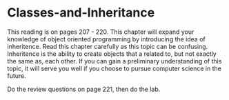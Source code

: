 # Classes-and-Inheritance
 
This reading is on pages 207 - 220.  This chapter will expand your knowledge of object oriented programming by introducing the idea of inheritence.  Read this chapter carefully as this topic can be confusing.  Inheritence is the ability to create objects that a related to, but not exactly the same as, each other.  If you can gain a preliminary understanding of this topic, it will serve you well if you choose to pursue computer science in the future.

Do the review questions on page 221, then do the lab.
